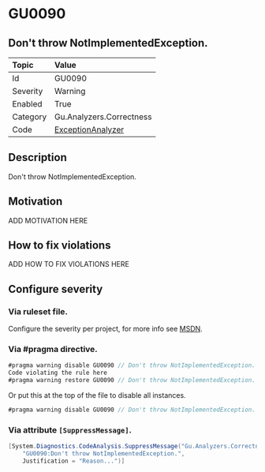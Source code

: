 # GU0090
## Don't throw NotImplementedException.

| Topic    | Value
| :--      | :--
| Id       | GU0090
| Severity | Warning
| Enabled  | True
| Category | Gu.Analyzers.Correctness
| Code     | [ExceptionAnalyzer](https://github.com/GuOrg/Gu.Analyzers/blob/master/Gu.Analyzers/Analyzers/ExceptionAnalyzer.cs)


## Description

Don't throw NotImplementedException.

## Motivation

ADD MOTIVATION HERE

## How to fix violations

ADD HOW TO FIX VIOLATIONS HERE

<!-- start generated config severity -->
## Configure severity

### Via ruleset file.

Configure the severity per project, for more info see [MSDN](https://msdn.microsoft.com/en-us/library/dd264949.aspx).

### Via #pragma directive.
```C#
#pragma warning disable GU0090 // Don't throw NotImplementedException.
Code violating the rule here
#pragma warning restore GU0090 // Don't throw NotImplementedException.
```

Or put this at the top of the file to disable all instances.
```C#
#pragma warning disable GU0090 // Don't throw NotImplementedException.
```

### Via attribute `[SuppressMessage]`.

```C#
[System.Diagnostics.CodeAnalysis.SuppressMessage("Gu.Analyzers.Correctness", 
    "GU0090:Don't throw NotImplementedException.", 
    Justification = "Reason...")]
```
<!-- end generated config severity -->